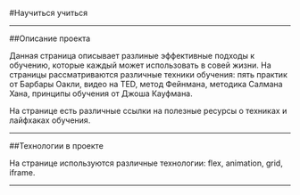 #Научиться учиться

------ 

##Описание проекта


Данная страница описывает разлиные эффективные подходы к обучению, которые каждый может использовать в совей жизни.
На страницы рассматриваются различные техники обучения: пять практик от Барбары Оакли, видео нa TED, метод Фейнмана, методика Салмана Хана, принципы обучения от Джоша Кауфмана. 

На странице есть различные ссылки на полезные ресурсы о техниках и лайфхаках обучения.

------ 

##Технологии в проекте

На странице используются различные технологии: flex, animation, grid, iframe.

------ 